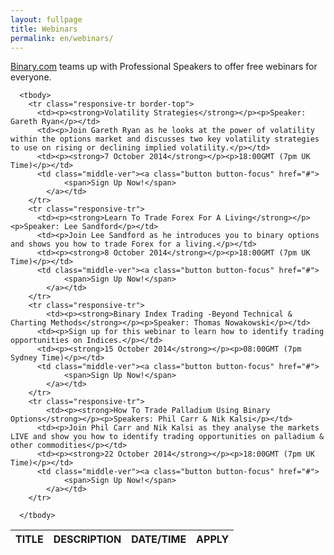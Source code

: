 ```yaml
---
layout: fullpage
title: Webinars
permalink: en/webinars/
---
```

<p><a href="#">Binary.com</a> teams up with Professional 
Speakers to offer free webinars for everyone.</p>
<table>
      <thead>
        <tr>
          <th>TITLE</th>
          <th>DESCRIPTION</th>
          <th>DATE/TIME</th>
          <th>APPLY</th>
        </tr>
      </thead>
      
      <tbody>
        <tr class="responsive-tr border-top">
          <td><p><strong>Volatility Strategies</strong></p><p>Speaker: Gareth Ryan</p></td>
          <td><p>Join Gareth Ryan as he looks at the power of volatility within the options market and discusses two key volatility strategies to use on rising or declining implied volatility.</p></td>
          <td><p><strong>7 October 2014</strong></p><p>18:00GMT (7pm UK Time)</p></td>
          <td class="middle-ver"><a class="button button-focus" href="#">
				<span>Sign Up Now!</span>
			</a></td>
        </tr>
        <tr class="responsive-tr">
          <td><p><strong>Learn To Trade Forex For A Living</strong></p><p>Speaker: Lee Sandford</p></td>
          <td><p>Join Lee Sandford as he introduces you to binary options and shows you how to trade Forex for a living.</p></td>
          <td><p><strong>8 October 2014</strong></p><p>18:00GMT (7pm UK Time)</p></td>
          <td class="middle-ver"><a class="button button-focus" href="#">
				<span>Sign Up Now!</span>
			</a></td>
        </tr>
        <tr class="responsive-tr">
        	<td><p><strong>Binary Index Trading -Beyond Technical & Charting Methods</strong></p><p>Speaker: Thomas Nowakowski</p></td>
          <td><p>Sign up for this webinar to learn how to identify trading opportunities on Indices.</p></td>
          <td><p><strong>15 October 2014</strong></p><p>08:00GMT (7pm Sydney Time)</p></td>
          <td class="middle-ver"><a class="button button-focus" href="#">
				<span>Sign Up Now!</span>
			</a></td>
        </tr>
        <tr class="responsive-tr">
        	<td><p><strong>How To Trade Palladium Using Binary Options</strong></p><p>Speakers: Phil Carr & Nik Kalsi</p></td>
          <td><p>Join Phil Carr and Nik Kalsi as they analyse the markets LIVE and show you how to identify trading opportunities on palladium & other commodities</p></td>
          <td><p><strong>22 October 2014</strong></p><p>18:00GMT (7pm UK Time)</p></td>
          <td class="middle-ver"><a class="button button-focus" href="#">
				<span>Sign Up Now!</span>
			</a></td>
        </tr>

      </tbody>
</table>
 <p><br><br></p>

